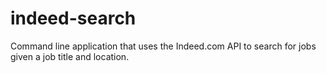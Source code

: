 indeed-search
=============

Command line application that uses the Indeed.com API to search for jobs given a job title and location.
